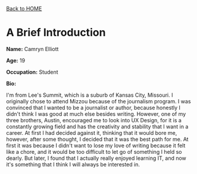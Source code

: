 <!DOCTYPE html>
<html>

<a href="https://github.com/camryngelliott/Final-Project-Spring-2023/blob/main/README.md">Back to HOME</a>

 <head>
<h1> A Brief Introduction </h1>
 </head>
 
<body>

<p><b>Name:</b> Camryn Elliott</p>

<p><b>Age:</b> 19</p>

<p><b>Occupation:</b> Student</p>

<b>Bio:</b><p> I'm from Lee's Summit, which is a suburb of Kansas City, Missouri. I originally chose to attend Mizzou because of the journalism program. I was convinced that I wanted
 to be a journalist or author, because honestly I didn't think I was good at much else besides writing. However, one of my three brothers, Austin, encouraged me to look
 into UX Design, for it is a constantly growing field and has the creativity and stability that I want in a career. At first I had decided against it, thinking that it would bore me, however, 
 after some thought, I decided that it was the best path for me. At first it was because I didn't want to lose my love of writing because it felt like a chore, and it would be too difficult to 
 let go of something I held so dearly. But later, I found that I actually really enjoyed learning IT, and now it's something that I think I will always be interested in.</p>
 
 </body>
 </html>
